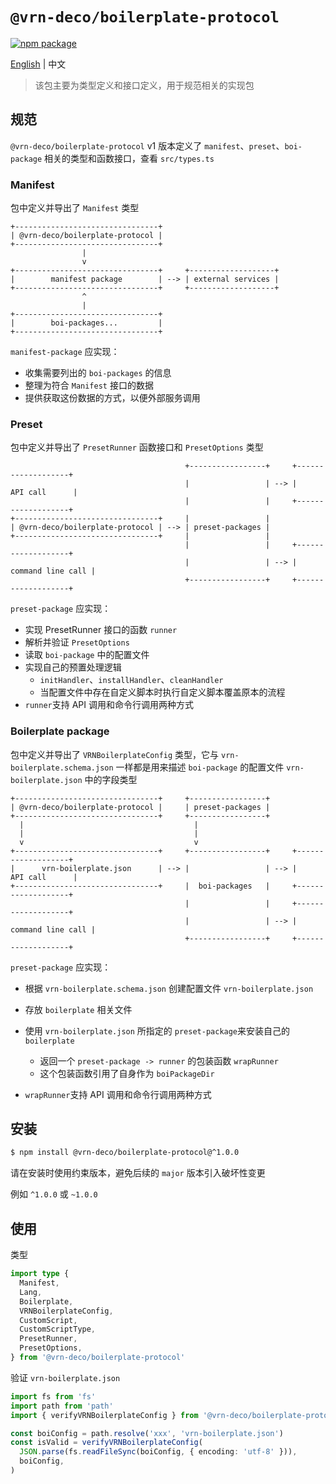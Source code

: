 # `@vrn-deco/boilerplate-protocol`

[![npm package](https://badgen.net/npm/v/@vrn-deco/boilerplate-protocol)](https://www.npmjs.com/package/@vrn-deco/boilerplate-protocol)

[English](./README.md) | 中文

> 该包主要为类型定义和接口定义，用于规范相关的实现包

## 规范

`@vrn-deco/boilerplate-protocol` v1 版本定义了 `manifest`、`preset`、`boi-package` 相关的类型和函数接口，查看 `src/types.ts`

### Manifest

包中定义并导出了 `Manifest` 类型

```
+--------------------------------+
| @vrn-deco/boilerplate-protocol |
+--------------------------------+
                |
                v
+--------------------------------+     +-------------------+
|        manifest package        | --> | external services |
+--------------------------------+     +-------------------+
                ^
                |
+--------------------------------+
|        boi-packages...         |
+--------------------------------+
```

`manifest-package` 应实现：

- 收集需要列出的 `boi-packages` 的信息
- 整理为符合 `Manifest` 接口的数据
- 提供获取这份数据的方式，以便外部服务调用

### Preset

包中定义并导出了 `PresetRunner` 函数接口和 `PresetOptions` 类型

```
                                       +-----------------+     +-------------------+
                                       |                 | --> |     API call      |
                                       |                 |     +-------------------+
+--------------------------------+     |                 |
| @vrn-deco/boilerplate-protocol | --> | preset-packages |
+--------------------------------+     |                 |
                                       |                 |     +-------------------+
                                       |                 | --> | command line call |
                                       +-----------------+     +-------------------+
```

`preset-package` 应实现：

- 实现 PresetRunner 接口的函数 `runner`
- 解析并验证 `PresetOptions`
- 读取 `boi-package` 中的配置文件
- 实现自己的预置处理逻辑
  - `initHandler`、`installHandler`、`cleanHandler`
  - 当配置文件中存在自定义脚本时执行自定义脚本覆盖原本的流程
- `runner`支持 API 调用和命令行调用两种方式

### Boilerplate package

包中定义并导出了 `VRNBoilerplateConfig` 类型，它与 `vrn-boilerplate.schema.json` 一样都是用来描述 `boi-package` 的配置文件 `vrn-boilerplate.json` 中的字段类型

```
+--------------------------------+     +-----------------+
| @vrn-deco/boilerplate-protocol |     | preset-packages |
+--------------------------------+     +-----------------+
  |                                      |
  |                                      |
  v                                      v
+--------------------------------+     +-----------------+     +-------------------+
|      vrn-boilerplate.json      | --> |                 | --> |     API call      |
+--------------------------------+     |  boi-packages   |     +-------------------+
                                       |                 |     +-------------------+
                                       |                 | --> | command line call |
                                       +-----------------+     +-------------------+
```

`preset-package` 应实现：

- 根据 `vrn-boilerplate.schema.json` 创建配置文件 `vrn-boilerplate.json`

- 存放 `boilerplate` 相关文件

- 使用 `vrn-boilerplate.json` 所指定的 `preset-package`来安装自己的 `boilerplate`

  - 返回一个 `preset-package -> runner` 的包装函数 `wrapRunner`
  - 这个包装函数引用了自身作为 `boiPackageDir`

- `wrapRunner`支持 API 调用和命令行调用两种方式

## 安装

```sh
$ npm install @vrn-deco/boilerplate-protocol@^1.0.0
```

请在安装时使用约束版本，避免后续的 `major` 版本引入破坏性变更

例如 `^1.0.0` 或 `~1.0.0`

## 使用

类型

```typescript
import type {
  Manifest,
  Lang,
  Boilerplate,
  VRNBoilerplateConfig,
  CustomScript,
  CustomScriptType,
  PresetRunner,
  PresetOptions,
} from '@vrn-deco/boilerplate-protocol'
```

验证 `vrn-boilerplate.json`

```typescript
import fs from 'fs'
import path from 'path'
import { verifyVRNBoilerplateConfig } from '@vrn-deco/boilerplate-protocol'

const boiConfig = path.resolve('xxx', 'vrn-boilerplate.json')
const isValid = verifyVRNBoilerplateConfig(
  JSON.parse(fs.readFileSync(boiConfig, { encoding: 'utf-8' })),
  boiConfig,
)
```
